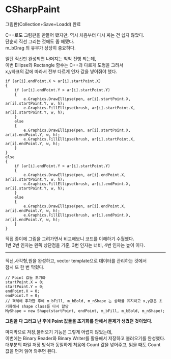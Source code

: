 # CSharpPaint
그림판(Collection+Save+Loadd) 완료

C++로도 그림판을 만들어 봤지만, 역시 처음부터 다시 짜는 건 쉽지 않았다.  
단순히 직선 그리는 것에도 좀 헤맸다.  
m_bDrag 의 유무가 상당히 중요하다.  

일단 직선만 완성되면 나머지는 척척 진행 되는데,  
이번 Ellipse와 Rectangle 함수는 C++과 다르게 도형을 그려서  
x,y좌표의 값에 따라서 전부 다르게 인자 값을 넣어줘야 했다.  
```
if (ar[i].endPoint.X > ar[i].startPoint.X)
{
    if (ar[i].endPoint.Y > ar[i].startPoint.Y)
    {
        e.Graphics.DrawEllipse(pen, ar[i].startPoint.X, ar[i].startPoint.Y, w, h);
        e.Graphics.FillEllipse(brush, ar[i].startPoint.X, ar[i].startPoint.Y, w, h);
    }
    else
    {
        e.Graphics.DrawEllipse(pen, ar[i].startPoint.X, ar[i].endPoint.Y, w, h);
        e.Graphics.FillEllipse(brush, ar[i].startPoint.X, ar[i].endPoint.Y, w, h);
    }
}
else
{
    if (ar[i].endPoint.Y > ar[i].startPoint.Y)
    {
        e.Graphics.DrawEllipse(pen, ar[i].endPoint.X, ar[i].startPoint.Y, w, h);
        e.Graphics.FillEllipse(brush, ar[i].endPoint.X, ar[i].startPoint.Y, w, h);
    }
    else
    {
        e.Graphics.DrawEllipse(pen, ar[i].endPoint.X, ar[i].endPoint.Y, w, h);
        e.Graphics.FillEllipse(brush, ar[i].endPoint.X, ar[i].endPoint.Y, w, h);
    }
}
```

직접 종이에 그림을 그려가면서 비교해보니 코드를 이해하기 수월했다.  
1번 2번 인자는 왼쪽 상단점을 기준, 3번 인자는 너비, 4번 인자는 높이 이다.  

---
직선,사각형,원을 완성하고, vector template으로 데이터를 관리하는 것에서  
잠시 또 한 번 막혔다.  
```
// Point 값들 초기화 
startPoint.X = 0;
startPoint.Y = 0;
endPoint.X = 0;
endPoint.Y = 0;
// 객체에 추가한 후에 m_bFill, m_bBold, m_nShape 는 상태를 유지하고 x,y값은 초기화해서 shape class를 다시 할당 
MyShape = new Shape(startPoint, endPoint, m_bFill, m_bBold, m_nShape);
```
**그림을 다 그리고 난 후에 Point 값들을 초기화를 안해서 문제가 생겼던 것이었다.**  

마지막으로 저장,불러오기 기능은 그렇게 어렵지 않았는데,  
이번에는 Binary Reader와 Binary Writer를 활용해서 저장하고 불러오기를 완성했다.  
대부분의 파일 저장 방식과 동일하게 처음에 Count 값을 넣어주고, 읽을 때도 Count 값을 먼저 읽어 와주면 된다.  
